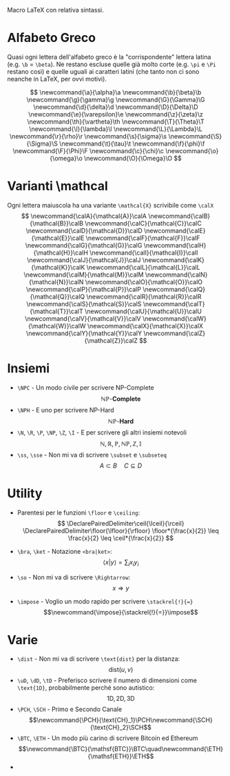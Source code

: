 
Macro LaTeX con relativa sintassi.

# Alfabeto Greco

Quasi ogni lettera dell'alfabeto greco è la "corrispondente" lettera latina (e.g. `\b` = `\beta`). Ne restano escluse quelle già molto corte (e.g. `\pi` e `\Pi` restano così) e quelle uguali ai caratteri latini (che tanto non ci sono neanche in LaTeX, per ovvi motivi).

$$
\newcommand{\a}{\alpha}\a
\newcommand{\b}{\beta}\b
\newcommand{\g}{\gamma}\g
\newcommand{\G}{\Gamma}\G
\newcommand{\d}{\delta}\d
\newcommand{\D}{\Delta}\D
\newcommand{\e}{\varepsilon}\e
\newcommand{\z}{\zeta}\z
\newcommand{\th}{\vartheta}\th
\newcommand{\T}{\Theta}\T
\newcommand{\l}{\lambda}\l
\newcommand{\L}{\Lambda}\L
\newcommand{\r}{\rho}\r
\newcommand{\s}{\sigma}\s
\newcommand{\S}{\Sigma}\S
\newcommand{\t}{\tau}\t
\newcommand{\f}{\phi}\f
\newcommand{\F}{\Phi}\F
\newcommand{\c}{\chi}\c
\newcommand{\o}{\omega}\o
\newcommand{\O}{\Omega}\O
$$

# Varianti \mathcal

Ogni lettera maiuscola ha una variante `\mathcal{X}` scrivibile come `\calX`
$$
\newcommand{\calA}{\mathcal{A}}\calA
\newcommand{\calB}{\mathcal{B}}\calB
\newcommand{\calC}{\mathcal{C}}\calC
\newcommand{\calD}{\mathcal{D}}\calD
\newcommand{\calE}{\mathcal{E}}\calE
\newcommand{\calF}{\mathcal{F}}\calF
\newcommand{\calG}{\mathcal{G}}\calG
\newcommand{\calH}{\mathcal{H}}\calH
\newcommand{\calI}{\mathcal{I}}\calI
\newcommand{\calJ}{\mathcal{J}}\calJ
\newcommand{\calK}{\mathcal{K}}\calK
\newcommand{\calL}{\mathcal{L}}\calL
\newcommand{\calM}{\mathcal{M}}\calM
\newcommand{\calN}{\mathcal{N}}\calN
\newcommand{\calO}{\mathcal{O}}\calO
\newcommand{\calP}{\mathcal{P}}\calP
\newcommand{\calQ}{\mathcal{Q}}\calQ
\newcommand{\calR}{\mathcal{R}}\calR
\newcommand{\calS}{\mathcal{S}}\calS
\newcommand{\calT}{\mathcal{T}}\calT
\newcommand{\calU}{\mathcal{U}}\calU
\newcommand{\calV}{\mathcal{V}}\calV
\newcommand{\calW}{\mathcal{W}}\calW
\newcommand{\calX}{\mathcal{X}}\calX
\newcommand{\calY}{\mathcal{Y}}\calY
\newcommand{\calZ}{\mathcal{Z}}\calZ
$$



# Insiemi

- `\NPC` - Un modo civile per scrivere NP-Complete$$\newcommand{\NPC}{\mathbb{NP}\text{-}\mathbf{Complete}}\NPC$$
- `\NPH` - E uno per scrivere NP-Hard$$\newcommand{\NPH}{\mathbb{NP}\text{-}\mathbf{Hard}}\NPH$$
- `\N`, `\R`, `\P`, `\NP`, `\Z`, `\I` - E per scrivere gli altri insiemi notevoli$$\newcommand{\N}{\mathbb{N}}\newcommand{\R}{\mathbb{R}}\newcommand{\P}{\mathbb{P}}\newcommand{\NP}{\mathbb{NP}}\newcommand{\Z}{\mathbb{Z}}\newcommand{\I}{\mathbb{I}}\N,\R,\P,\NP,\Z,\I$$
- `\ss`, `\sse` - Non mi va di scrivere `\subset` e `\subseteq`$$\newcommand{\ss}{\subset}\newcommand{\sse}{\subseteq}A\ss B\quad C\sse D$$

# Utility

- Parentesi per le funzioni `\floor` e `\ceiling`:$$
\DeclarePairedDelimiter\ceil{\lceil}{\rceil}
\DeclarePairedDelimiter\floor{\lfloor}{\rfloor}
    \floor*{\frac{x}{2}} \leq \frac{x}{2} \leq \ceil*{\frac{x}{2}}
$$
- `\bra`, `\ket` - Notazione `<bra|ket>`:$$\newcommand{\bra}{\langle}\newcommand{\ket}{\rangle}\bra x|y\ket = \sum_ix_iy_i$$

- `\so` - Non mi va di scrivere `\Rightarrow`:$$\newcommand{\so}{\Rightarrow}x\so y$$
-  `\impose` - Voglio un modo rapido per scrivere `\stackrel{!}{=}`$$\newcommand{\impose}{\stackrel{!}{=}}\impose$$

# Varie

- `\dist` - Non mi va di scrivere `\text{dist}` per la distanza:$$\newcommand{\dist}{\text{dist}}\dist(u,v)$$
- `\uD`, `\dD`, `\tD` - Preferisco scrivere il numero di dimensioni come `\text{1D}`, probabilmente perché sono autistico:$$\newcommand{\uD}{\text{1D}}\newcommand{\dD}{\text{2D}}\newcommand{\tD}{\text{3D}}\uD,\,\dD,\,\tD$$
- `\PCH`, `\SCH` - Primo e Secondo Canale$$\newcommand{\PCH}{\text{CH}_1}\PCH\newcommand{\SCH}{\text{CH}_2}\SCH$$
- `\BTC`, `\ETH` - Un modo più carino di scrivere Bitcoin ed Ethereum$$\newcommand{\BTC}{\mathsf{BTC}}\BTC\quad\newcommand{\ETH}{\mathsf{ETH}}\ETH$$
- 
